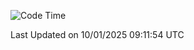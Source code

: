 <!--START_SECTION:waka-->
![Code Time](http://img.shields.io/badge/Code%20Time-1%2C511%20hrs%2019%20mins-blue)


 Last Updated on 10/01/2025 09:11:54 UTC
<!--END_SECTION:waka-->
